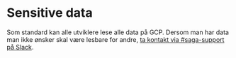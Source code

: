 # Sensitive data

Som standard kan alle utviklere lese alle data på GCP. Dersom man har data man ikke ønsker skal være lesbare for andre, [ta kontakt via #saga-support på Slack](https://vegvesen.slack.com/archives/C03LGD7TM5Z).
